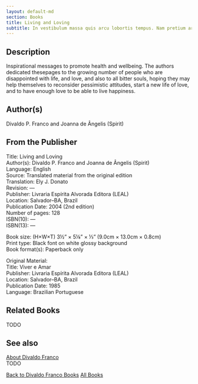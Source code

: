 ```yaml
---
layout: default-md
section: Books
title: Living and Loving
subtitle: In vestibulum massa quis arcu lobortis tempus. Nam pretium arcu in odio vulputate luctus.
---
```


## Description
Inspirational messages to promote health and wellbeing. The authors dedicated thesepages to the growing number of people who are disappointed with life, and love, and also to all bitter souls, hoping they may help themselves to reconsider pessimistic attitudes, start a new life of love, and to have enough love to be able to live happiness.

## Author(s)
Divaldo P. Franco and Joanna de Ângelis (Spirit)

## From the Publisher
Title: 	Living and Loving  
Author(s): 	Divaldo P. Franco and Joanna de Ângelis (Spirit)  
Language: 	English  
Source: 	Translated material from the original edition  
Translation: 	Ely J. Donato  
Revision: 	—  
Publisher: 	Livraria Espírita Alvorada Editora (LEAL)  
Location: 	Salvador–BA, Brazil  
Publication Date: 	2004 (2nd edition)  
Number of pages: 	128  
ISBN(10): 	—  
ISBN(13): 	—  
  
Book size: (H×W×T) 	3½” × 5⅛” × ⅓” (9.0cm × 13.0cm × 0.8cm)  
Print type: 	Black font on white glossy background  
Book format(s): 	Paperback only  
  
Original Material: 	  
Title: 	Viver e Amar  
Publisher: 	Livraria Espírita Alvorada Editora (LEAL)  
Location: 	Salvador–BA, Brazil  
Publication Date: 	1985  
Language: 	Brazilian Portuguese  

## Related Books
TODO

## See also
[About Divaldo Franco](/profile/divaldo-franco)  
TODO


<a href="/books/divaldo-franco" class="button">Back to Divaldo Franco Books</a>
<a href="/books" class="button">All Books</a>

